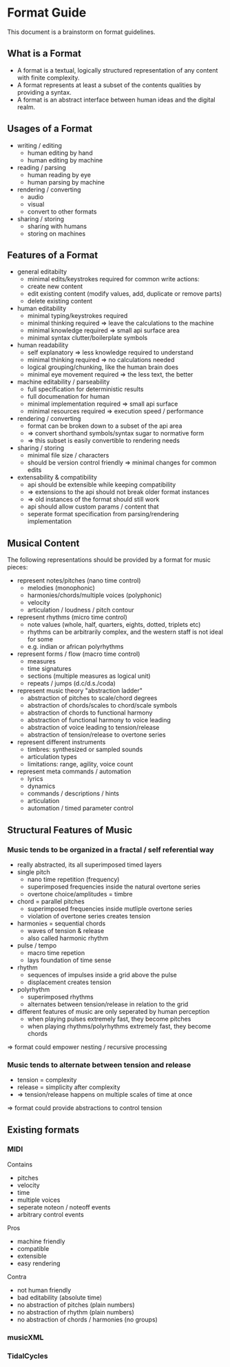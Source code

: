 # Format Guide

This document is a brainstorm on format guidelines.

## What is a Format

- A format is a textual, logically structured representation of any content with finite complexity.
- A format represents at least a subset of the contents qualities by providing a syntax.
- A format is an abstract interface between human ideas and the digital realm.

## Usages of a Format

- writing / editing
  - human editing by hand
  - human editing by machine
- reading / parsing
  - human reading by eye
  - human parsing by machine
- rendering / converting
  - audio
  - visual
  - convert to other formats
- sharing / storing
  - sharing with humans
  - storing on machines

## Features of a Format

- general editabilty
  - minimal edits/keystrokes required for common write actions:
  - create new content
  - edit existing content (modify values, add, duplicate or remove parts)
  - delete existing content
- human editability
  - minimal typing/keystrokes required
  - minimal thinking required => leave the calculations to the machine
  - minimal knowledge required => small api surface area
  - minimal syntax clutter/boilerplate symbols
- human readability
  - self explanatory => less knowledge required to understand
  - minimal thinking required => no calculations needed
  - logical grouping/chunking, like the human brain does
  - minimal eye movement required => the less text, the better
- machine editability / parseability
  - full specification for deterministic results
  - full documenation for human
  - minimal implementation required => small api surface
  - minimal resources required => execution speed / performance
- rendering / converting
  - format can be broken down to a subset of the api area
  - => convert shorthand symbols/syntax sugar to normative form
  - => this subset is easily convertible to rendering needs
- sharing / storing
  - minimal file size / characters
  - should be version control friendly => minimal changes for common edits
- extensability & compatibility
  - api should be extensible while keeping compatibility
  - => extensions to the api should not break older format instances
  - => old instances of the format should still work
  - api should allow custom params / content that
  - seperate format specification from parsing/rendering implementation

## Musical Content

The following representations should be provided by a format for music pieces:

- represent notes/pitches (nano time control)
  - melodies (monophonic)
  - harmonies/chords/multiple voices (polyphonic)
  - velocity
  - articulation / loudness / pitch contour
- represent rhythms (micro time control)
  - note values (whole, half, quarters, eights, dotted, triplets etc)
  - rhythms can be arbitrarily complex, and the western staff is not ideal for some
  - e.g. indian or african polyrhythms
- represent forms / flow (macro time control)
  - measures
  - time signatures
  - sections (multiple measures as logical unit)
  - repeats / jumps (d.c/d.s./coda)
- represent music theory "abstraction ladder"
  - abstraction of pitches to scale/chord degrees
  - abstraction of chords/scales to chord/scale symbols
  - abstraction of chords to functional harmony
  - abstraction of functional harmony to voice leading
  - abstraction of voice leading to tension/release
  - abstraction of tension/release to overtone series
- represent different instruments
  - timbres: synthesized or sampled sounds
  - articulation types
  - limitations: range, agility, voice count
- represent meta commands / automation
  - lyrics
  - dynamics
  - commands / descriptions / hints
  - articulation
  - automation / timed parameter control

## Structural Features of Music

### Music tends to be organized in a fractal / self referential way

- really abstracted, its all superimposed timed layers
- single pitch
  - nano time repetition (frequency)
  - superimposed frequencies inside the natural overtone series
  - overtone choice/amplitudes = timbre
- chord = parallel pitches
  - superimposed frequencies inside mutliple overtone series
  - violation of overtone series creates tension
- harmonies = sequential chords
  - waves of tension & release
  - also called harmonic rhythm
- pulse / tempo
  - macro time repetion
  - lays foundation of time sense
- rhythm
  - sequences of impulses inside a grid above the pulse
  - displacement creates tension
- polyrhythm
  - superimposed rhythms
  - alternates between tension/release in relation to the grid
- different features of music are only seperated by human perception
  - when playing pulses extremely fast, they become pitches
  - when playing rhythms/polyrhythms extremely fast, they become chords

=> format could empower nesting / recursive processing

### Music tends to alternate between tension and release

- tension = complexity
- release = simplicity after complexity
- => tension/release happens on multiple scales of time at once

=> format could provide abstractions to control tension

## Existing formats

### MIDI

Contains

- pitches
- velocity
- time
- multiple voices
- seperate noteon / noteoff events
- arbitrary control events

Pros

- machine friendly
- compatible
- extensible
- easy rendering

Contra

- not human friendly
- bad editability (absolute time)
- no abstraction of pitches (plain numbers)
- no abstraction of rhythm (plain numbers)
- no abstraction of chords / harmonies (no groups)

### musicXML

### TidalCycles
